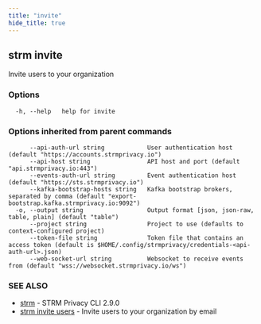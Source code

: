 ```yaml
---
title: "invite"
hide_title: true
---
```

## strm invite

Invite users to your organization

### Options

```
  -h, --help   help for invite
```

### Options inherited from parent commands

```
      --api-auth-url string            User authentication host (default "https://accounts.strmprivacy.io")
      --api-host string                API host and port (default "api.strmprivacy.io:443")
      --events-auth-url string         Event authentication host (default "https://sts.strmprivacy.io")
      --kafka-bootstrap-hosts string   Kafka bootstrap brokers, separated by comma (default "export-bootstrap.kafka.strmprivacy.io:9092")
  -o, --output string                  Output format [json, json-raw, table, plain] (default "table")
      --project string                 Project to use (defaults to context-configured project)
      --token-file string              Token file that contains an access token (default is $HOME/.config/strmprivacy/credentials-<api-auth-url>.json)
      --web-socket-url string          Websocket to receive events from (default "wss://websocket.strmprivacy.io/ws")
```

### SEE ALSO

* [strm](/cli-reference/strm/index.md)	 - STRM Privacy CLI 2.9.0
* [strm invite users](/cli-reference/strm/invite/users.md)	 - Invite users to your organization by email

